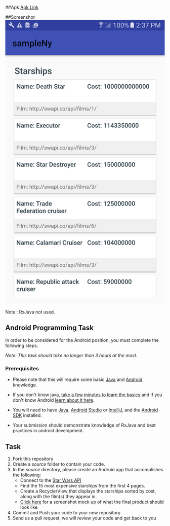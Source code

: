 
##Apk
[Apk Link](android-challenge/sampleNyuyu/app-release-unsigned.apk)



##Screenshot
![alt tag](https://raw.githubusercontent.com/santoshgistto/android-challenge/master/sampleNyuyu/screenshot.png)

Note : RxJava not used.






## Android Programming Task

In order to be considered for the Android position, you must complete the following steps. 

*Note: This task should take no longer than 3 hours at the most.*



### Prerequisites

- Please note that this will require some basic [Java](http://heather.cs.ucdavis.edu/~matloff/Java/JavaIntro.html) and [Android](http://d.android.com) knowledge. 

- If you don't know java, [take a few minutes to learn the basics](http://mobile.tutsplus.com/series/learn-java-android-development/) and if you don't know Android [learn about it here](http://d.android.com/resources/index.html).  

- You will need to have [Java](http://www.java.com/en/download/), [Android Studio](http://developer.android.com/sdk/installing/studio.html) or [IntelliJ](http://www.jetbrains.com/idea/download/), and the [Android SDK](http://d.android.com/sdk/index.html) installed.

- Your submission should demonstrate knowledge of RxJava and best practices in android development.

## Task

1. Fork this repository
2. Create a *source* folder to contain your code. 
3. In the *source* directory, please create an Android app that accomplishes the following:
	- Connect to the [Star Wars API](https://swapi.co/)
	- Find the 15 most expensive starships from the first 4 pages. 
	- Create a RecyclerView that displays the starships sorted by cost, along with the film(s) they appear in. 
	- [Click here](example.jpg) for a screenshot mock up of what the final product should look like
4. Commit and Push your code to your new repository
5. Send us a pull request, we will review your code and get back to you
